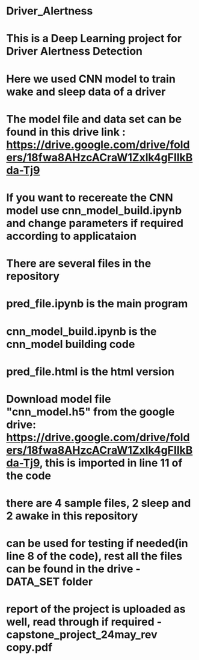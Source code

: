 # Driver_Alertness
# This is a Deep Learning project for Driver Alertness Detection
# Here we used CNN model to train wake and sleep data of a driver
# The model file and data set can be found in this drive link :  https://drive.google.com/drive/folders/18fwa8AHzcACraW1Zxlk4gFIlkBda-Tj9
# If you want to recereate the CNN model use cnn_model_build.ipynb and change parameters if required according to applicataion
# There are several files in the repository
# pred_file.ipynb is the main program
# cnn_model_build.ipynb is the cnn_model building code
# pred_file.html is the html version
# Download model file "cnn_model.h5" from the google drive: https://drive.google.com/drive/folders/18fwa8AHzcACraW1Zxlk4gFIlkBda-Tj9, this is imported in line 11 of the code
# there are 4 sample files, 2 sleep and 2 awake in this repository 
# can be used for testing if needed(in line 8 of the code), rest all the files can be found in the drive - DATA_SET folder
# report of the project is uploaded as well, read through if required - capstone_project_24may_rev copy.pdf
